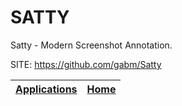 # SATTY

 Satty - Modern Screenshot Annotation.

 SITE: https://github.com/gabm/Satty

 | [Applications](https://portable-linux-apps.github.io/apps.html) | [Home](https://portable-linux-apps.github.io)
 | --- | --- |
